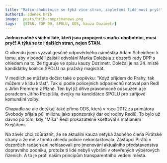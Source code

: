 ```yaml
---
title: "Mafio-chobotnice se týká více stran, zapletení lidé musí pryč!"
authorId: zdenek.hrib
image: 	posts/hrib-cnnprimanews.png
tags:   [STAN, TOP 09, SPOLU, ODS, kauza Dozimetr]
---
```


**Jednoznačně všichni lidé, kteří jsou propojení s mafio-chobotnicí, musí pryč! A týká se to i dalších stran, nejen STAN.**

O víkendu jsem vyzval gesčně odpovědného náměstka Adam Scheinherr k tomu, aby v pondělí zajistil odvolání Marka Doležala z dozorčí rady DPP s ohledem na to, že figuruje ve spisu kauzy Dozimetr. Doležal je na 24. místě kandidátky koalice SPOLU na pražský magistrát. 

V mediích se můžete dočíst také o popěvku: "Když přijdem do Prahy, tak můžem v klidu krást". Tak si podle policejních odposlechů notoval pan Redl s Jiřím Fremrem z Plzně. Ten byl již dříve pravomocně odsouzen a je poradcem Jiřího Pospíšila, dvojky na kandidátce SPOLU pro zářijové komunální volby. 

Chapadla se ale dotýkají také přímo ODS, která v roce 2012 za primátora Svobody přijala půl milionu jako sponzorský dar od rodiny Redlů. To bylo už dávno po tom, kdy "Míša" Redl prokazatelně kšeftoval s mafiánem Krejčířem.

Na závěr chci zdůraznit, že se aktuální kauza netýká žádného člena Pirátské strany a že mě v tomto ohledu policie nekontaktovala. Zástupci Pirátů v dozorčích radách ani nehlasovali pro jmenování aktuálního představenstva dopravního podniku, protože ti lidé nebyli vybráni v otevřených výběrových řízeních. A to je proti našim principům transparentního vedení města.